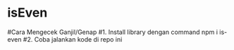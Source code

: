# isEven

#Cara Mengecek Ganjil/Genap
#1. Install library dengan command npm i is-even
#2. Coba jalankan kode di repo ini
